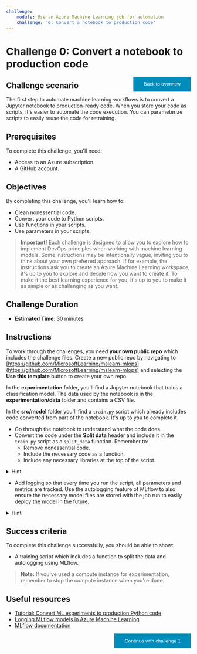 ```yaml
---
challenge:
    module: Use an Azure Machine Learning job for automation
    challenge: '0: Convert a notebook to production code'
---
```


<style>
.button  {
  border: none;
  color: white;
  padding: 12px 28px;
  background-color: #008CBA;
  float: right;
}
</style>

# Challenge 0: Convert a notebook to production code

<button class="button" onclick="window.location.href='https://microsoftlearning.github.io/mslearn-mlops/';">Back to overview</button>

## Challenge scenario

The first step to automate machine learning workflows is to convert a Jupyter notebook to production-ready code. When you store your code as scripts, it's easier to automate the code execution. You can parameterize scripts to easily reuse the code for retraining.

## Prerequisites

To complete this challenge, you'll need:

- Access to an Azure subscription.
- A GitHub account.

## Objectives

By completing this challenge, you'll learn how to:

- Clean nonessential code.
- Convert your code to Python scripts.
- Use functions in your scripts.
- Use parameters in your scripts.

> **Important!**
> Each challenge is designed to allow you to explore how to implement DevOps principles when working with machine learning models. Some instructions may be intentionally vague, inviting you to think about your own preferred approach. If for example, the instructions ask you to create an Azure Machine Learning workspace, it's up to you to explore and decide how you want to create it. To make it the best learning experience for you, it's up to you to make it as simple or as challenging as you want.

## Challenge Duration

- **Estimated Time**: 30 minutes

## Instructions

To work through the challenges, you need **your own public repo** which includes the challenge files. Create a new public repo by navigating to [https://github.com/MicrosoftLearning/mslearn-mlops](https://github.com/MicrosoftLearning/mslearn-mlops) and selecting the **Use this template** button to create your own repo.

In the **experimentation** folder, you'll find a Jupyter notebook that trains a classification model. The data used by the notebook is in the **experimentation/data** folder and contains a CSV file. 

In the **src/model** folder you'll find a `train.py` script which already includes code converted from part of the notebook. It's up to you to complete it. 

- Go through the notebook to understand what the code does. 
- Convert the code under the **Split data** header and include it in the `train.py` script as a `split_data` function. Remember to:
    - Remove nonessential code.
    - Include the necessary code as a function.
    - Include any necessary libraries at the top of the script.

<details>
<summary>Hint</summary>
<br/>
The <code>split_data</code> function is already included in the main function. You only need to add the function itself with the required inputs and outputs underneath the comment <code>TO DO: add function to split data</code>. 
</details>

- Add logging so that every time you run the script, all parameters and metrics are tracked. Use the autologging feature of MLflow to also ensure the necessary model files are stored with the job run to easily deploy the model in the future.

<details>
<summary>Hint</summary>
<br/>
MLflow is an open source library for tracking and managing machine learning models. You can use it to track custom metrics. However, since the current model is trained with the common Scikit-learn library, you can also use autologging. By enabling autologging with <code>mlflow.autolog()</code>, all parameters, metrics, and model files will automatically be stored with your job run. Enable autologging in the main function under <code>TO DO: enable autologging</code>.
</details>

## Success criteria

To complete this challenge successfully, you should be able to show:

- A training script which includes a function to split the data and autologging using MLflow.

> **Note:**
> If you've used a compute instance for experimentation, remember to stop the compute instance when you're done. 

## Useful resources

- [Tutorial: Convert ML experiments to production Python code](https://docs.microsoft.com/azure/machine-learning/tutorial-convert-ml-experiment-to-production)
- [Logging MLflow models in Azure Machine Learning](https://docs.microsoft.com/azure/machine-learning/how-to-log-mlflow-models)
- [MLflow documentation](https://www.mlflow.org/docs/latest/python_api/mlflow.html)

<button class="button" onclick="window.location.href='01-aml-job';">Continue with challenge 1</button>

